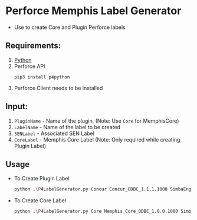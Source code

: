 # Perforce Memphis Label Generator
 - Use to create Core and Plugin Perforce labels

## Requirements:
  1. [Python](https://www.python.org/downloads/)
  2. Perforce API
     ```
     pip3 install p4python
     ```
  3. Perforce Client needs to be installed
  
## Input:
  1. `PluginName`      - Name of the plugin. (Note: Use `Core` for MemphisCore)
  2. `LabelName`       - Name of the label to be created
  3. `SENLabel`        - Associated SEN Label
  4. `CoreLabel`       - Memphis Core Label (Note: Only required while creating Plugin Label)   

## Usage
- To Create Plugin Label
     ```bash
     python .\P4LabelGenerator.py Concur Concur_ODBC_1.1.1.1000 SimbaEngine_1.1.1.1000 Memphis_Core_ODBC_1.0.0.1000
     ```
- To Create Core Label
     ```bash
     python .\P4LabelGenerator.py Core Memphis_Core_ODBC_1.0.0.1000 SimbaEngine_1.1.1.1000
     ```
  
